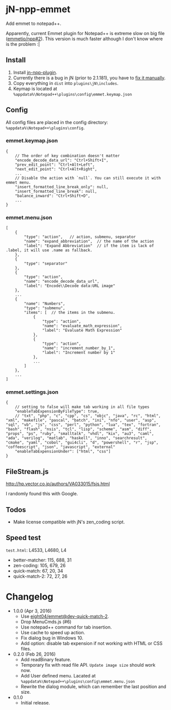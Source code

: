 jN-npp-emmet
============
Add emmet to notepad++.

Apparently, current Emmet plugin for Notepad++ is extreme slow on big file ([emmetio/npp#2](https://github.com/emmetio/npp/issues/2)). This version is much faster although I don't know where is the problem :|

Install
-------
1. Install [jn-npp-plugin](https://github.com/sieukrem/jn-npp-plugin).
2. Currently there is a bug in jN (prior to 2.1.181), you have to [fix it manually](https://github.com/sieukrem/jn-npp-plugin/issues/22).
3. Copy everything in `dist` into `plugins\jN\includes`.
4. Keymap is located at `%appdata%\Notepad++\plugins\config\emmet.keymap.json`

Config
------
All config files are placed in the config directory: `%appdata%\Notepad++\plugins\config`.

### emmet.keymap.json

```
{
	// The order of key combination doesn't matter
	"encode_decode_data_url": "Ctrl+Shift+I",
	"prev_edit_point": "Ctrl+Alt+Left",
	"next_edit_point": "Ctrl+Alt+Right",
	...
	// Disable the action with `null`. You can still execute it with emmet menu.
	"insert_formatted_line_break_only": null,
	"insert_formatted_line_break": null,
	"balance_inward": "Ctrl+Shift+D",
	...
}
```

### emmet.menu.json

```
[
	{
		"type": "action",	// action, submenu, separator
		"name": "expand_abbreviation",	// the name of the action
		"label": "Expand Abbreviation"	// if the item is lack of .label, it will use .name as fallback.
	},
	{
		"type": "separator"
	},
	{
		"type": "action",
		"name": "encode_decode_data_url",
		"label": "Encode\\Decode data:URL image"
	},
	...
	{
		"name": "Numbers",
		"type": "submenu",
		"items": [	// the items in the submenu.
			{
				"type": "action",
				"name": "evaluate_math_expression",
				"label": "Evaluate Math Expression"
			},
			{
				"type": "action",
				"name": "increment_number_by_1",
				"label": "Increment number by 1"
			},
			...
		]
	},
	...
]
```

### emmet.settings.json

```
{
	// setting to false will make tab working in all file types
	"enableTabExpensionByFileType": true,
	// "txt", "php", "c", "cpp", "cs", "objc", "java", "rc", "html", "xml", "makefile", "pascal", "batch", "ini", "nfo", "user", "asp", "sql", "vb", "js", "css", "perl", "python", "lua", "tex", "fortran", "bash", "flash", "nsis", "tcl", "lisp", "scheme", "asm", "diff", "props", "ps", "ruby", "smalltalk", "vhdl", "kix", "au3", "caml", "ada", "verilog", "matlab", "haskell", "inno", "searchresult", "cmake", "yaml", "cobol", "gui4cli", "d", "powershell", "r", "jsp", "coffeescript", "json", "javascript", "external"
	"enableTabExpensionUnder": ["html", "css"]
}
```

FileStream.js
-------------
http://hp.vector.co.jp/authors/VA033015/fsjs.html

I randomly found this with Google.

Todos
-----
* Make license compatible with jN's zen_coding script.

Speed test
----------
`test.html`: L4533, L4680, L4
* better-matcher: 115, 688, 31
* zen-coding: 105, 679, 26
* quick-match: 67, 20, 34
* quick-match-2: 72, 27, 26

Changelog
=========
* 1.0.0 (Apr 3, 2016)
	- Use [eight04/emmet@dev-quick-match-2](https://github.com/eight04/emmet/tree/dev-quick-match-2).
	- Drop MenuCmds.js (#6)
	- Use notepad++ command for tab insertion.
	- Use cache to speed up action.
	- Fix dialog bug in Windows 10.
	- Add option: disable tab expension if not working with HTML or CSS files.
* 0.2.0 (Feb 26, 2016)
	- Add readBinary feature.
	- Temporary fix with read file API. `Update image size` should work now.
	- Add User defined menu. Lacated at `%appdata%\Notepad++\plugins\config\emmet.menu.json`
	- Rewrite the dialog module, which can remember the last position and size.
* 0.1.0
	- Initial release.
